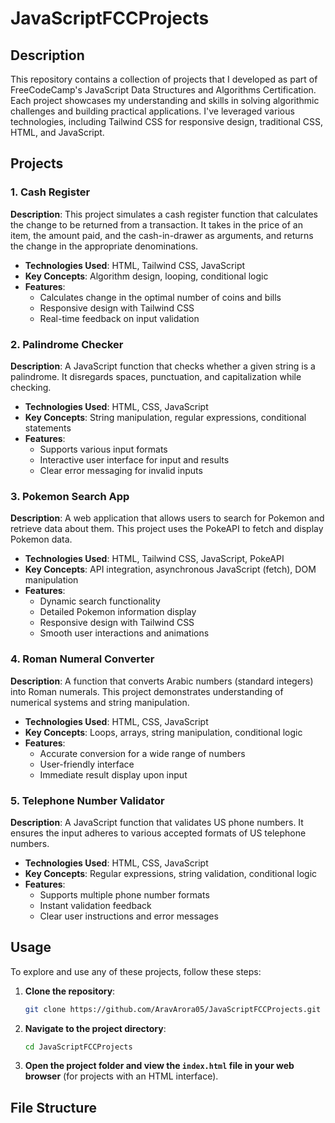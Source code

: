 # JavaScriptFCCProjects

## Description
This repository contains a collection of projects that I developed as part of FreeCodeCamp's JavaScript Data Structures and Algorithms Certification. Each project showcases my understanding and skills in solving algorithmic challenges and building practical applications. I've leveraged various technologies, including Tailwind CSS for responsive design, traditional CSS, HTML, and JavaScript.

## Projects

### 1. Cash Register
**Description**: This project simulates a cash register function that calculates the change to be returned from a transaction. It takes in the price of an item, the amount paid, and the cash-in-drawer as arguments, and returns the change in the appropriate denominations.
- **Technologies Used**: HTML, Tailwind CSS, JavaScript
- **Key Concepts**: Algorithm design, looping, conditional logic
- **Features**:
  - Calculates change in the optimal number of coins and bills
  - Responsive design with Tailwind CSS
  - Real-time feedback on input validation

### 2. Palindrome Checker
**Description**: A JavaScript function that checks whether a given string is a palindrome. It disregards spaces, punctuation, and capitalization while checking.
- **Technologies Used**: HTML, CSS, JavaScript
- **Key Concepts**: String manipulation, regular expressions, conditional statements
- **Features**:
  - Supports various input formats
  - Interactive user interface for input and results
  - Clear error messaging for invalid inputs

### 3. Pokemon Search App
**Description**: A web application that allows users to search for Pokemon and retrieve data about them. This project uses the PokeAPI to fetch and display Pokemon data.
- **Technologies Used**: HTML, Tailwind CSS, JavaScript, PokeAPI
- **Key Concepts**: API integration, asynchronous JavaScript (fetch), DOM manipulation
- **Features**:
  - Dynamic search functionality
  - Detailed Pokemon information display
  - Responsive design with Tailwind CSS
  - Smooth user interactions and animations

### 4. Roman Numeral Converter
**Description**: A function that converts Arabic numbers (standard integers) into Roman numerals. This project demonstrates understanding of numerical systems and string manipulation.
- **Technologies Used**: HTML, CSS, JavaScript
- **Key Concepts**: Loops, arrays, string manipulation, conditional logic
- **Features**:
  - Accurate conversion for a wide range of numbers
  - User-friendly interface
  - Immediate result display upon input

### 5. Telephone Number Validator
**Description**: A JavaScript function that validates US phone numbers. It ensures the input adheres to various accepted formats of US telephone numbers.
- **Technologies Used**: HTML, CSS, JavaScript
- **Key Concepts**: Regular expressions, string validation, conditional logic
- **Features**:
  - Supports multiple phone number formats
  - Instant validation feedback
  - Clear user instructions and error messages

## Usage
To explore and use any of these projects, follow these steps:
1. **Clone the repository**:
    ```sh
    git clone https://github.com/AravArora05/JavaScriptFCCProjects.git
    ```
2. **Navigate to the project directory**:
    ```sh
    cd JavaScriptFCCProjects
    ```
3. **Open the project folder and view the `index.html` file in your web browser** (for projects with an HTML interface).

## File Structure

